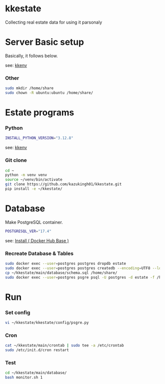 # kkestate

Collecting real estate data for using it parsonaly

# Server Basic setup

Basically, it follows below.

see: [kkenv](https://github.com/kazukingh01/kkenv/blob/3f30366d3d3eb34f16e04999266fd767172e3e6e/ubuntu/README.md#server-basic-setup)

### Other

```bash
sudo mkdir /home/share
sudo chown -R ubuntu:ubuntu /home/share/
```

# Estate programs

### Python

```bash
INSTALL_PYTHON_VERSION="3.12.8"
```

see: [kkenv](https://github.com/kazukingh01/kkenv/blob/3f30366d3d3eb34f16e04999266fd767172e3e6e/ubuntu/README.md#python)

### Git clone

```bash
cd ~
python -m venv venv
source ~/venv/bin/activate
git clone https://github.com/kazukingh01/kkestate.git
pip install -e ~/kkestate/
```

# Database

Make PostgreSQL container.

```bash
POSTGRESQL_VER="17.4"
```

see: [Install ( Docker Hub Base )](https://github.com/kazukingh01/kkpsgre/tree/893ec74a50904a891323e58876e06dfec3491ea2?tab=readme-ov-file#install--docker-hub-base-)


### Recreate Database & Tables

```bash
sudo docker exec --user=postgres postgres dropdb estate
sudo docker exec --user=postgres postgres createdb --encoding=UTF8 --locale=ja_JP.utf8 --template=template0 estate
cp ~/kkestate/main/database/schema.sql /home/share/
sudo docker exec --user=postgres psgre psql -U postgres -d estate -f /home/share/schema.sql 
```

# Run

### Set config

```bash
vi ~/kkestate/kkestate/config/psgre.py
```

### Cron

```bash
cat ~/kkestate/main/crontab | sudo tee -a /etc/crontab
sudo /etc/init.d/cron restart
```

### Test

```bash
cd ~/kkestate/main/database/
bash monitor.sh 1
```